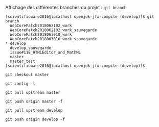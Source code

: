 Affichage des différentes branches du projet : `git branch`
```
[scientificware2016@localhost openjdk-jfx-compile (develop)]$ git branch
  WebCorePatch2018062102_work
  WebCorePatch2018062102_work_sauvegarde
  WebCorePatch2018063010_work
  WebCorePatch2018063010_work_sauvegarde
* develop
  develop_sauvegarde
  issue#118_HTMLEditor_and_MathML
  master
  master_test
[scientificware2016@localhost openjdk-jfx-compile (develop)]$
```
`git checkout master`

`git config -l`

`git pull upstream master`

`git push origin master -f`

`git pull upstream develop`

`git push origin develop -f`
